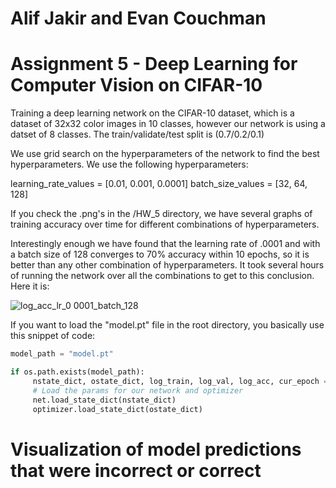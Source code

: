 # Alif Jakir and Evan Couchman
# Assignment 5 - Deep Learning for Computer Vision on CIFAR-10

Training a deep learning network on the CIFAR-10 dataset, which is a dataset of 32x32 color images in 10 classes, however our network is using a datset of 8 classes. The train/validate/test split is (0.7/0.2/0.1)

We use grid search on the hyperparameters of the network to find the best hyperparameters. We use the following hyperparameters:

learning_rate_values = [0.01, 0.001, 0.0001]
batch_size_values = [32, 64, 128]

If you check the .png's in the /HW_5 directory, we have several graphs of training accuracy over time for different combinations of hyperparameters.

Interestingly enough we have found that the learning rate of .0001 and with a batch size of 128 converges to 70% accuracy within 10 epochs, so it is better than any other combination of hyperparameters. It took several hours of running the network over all the combinations to get to this conclusion. Here it is:

![log_acc_lr_0 0001_batch_128](https://user-images.githubusercontent.com/67016155/235348778-f3a445ca-6baf-4415-ab9b-4d1080a13b44.png)


If you want to load the "model.pt" file in the root directory, you basically use this snippet of code:

```python
model_path = "model.pt"

if os.path.exists(model_path):
     nstate_dict, ostate_dict, log_train, log_val, log_acc, cur_epoch = torch.load(model_path)
     # Load the params for our network and optimizer
     net.load_state_dict(nstate_dict)
     optimizer.load_state_dict(ostate_dict)
```

# Visualization of model predictions that were incorrect or correct

